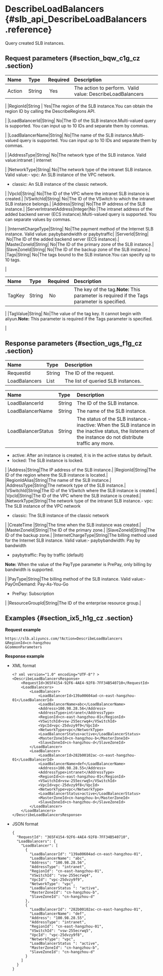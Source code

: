 # DescribeLoadBalancers {#slb_api_DescribeLoadBalancers .reference}

Query created SLB instances.

## Request parameters {#section_bqw_c1g_cz .section}

|Name |Type|Required|Description|
|:----|:---|:-------|:----------|
|Action |String | Yes|The action to perform.  Valid value: DescribeLoadBalancers

|
|RegionId|String | Yes|The region of the SLB instance.You can obtain the region ID by calling the DescribeRegions API.

|
|LoadBalancerId|String| No|The ID of the SLB instance.Multi-valued query is supported. You can input up to 10 IDs and separate them by commas.

|
|LoadBalancerName|String| No|The name of the SLB instance.Multi-valued query is supported. You can input up to 10 IDs and separate them by commas.

|
|AddressType|String| No|The network type of the SLB instance. Valid value:intranet | internet 

|
|NetworkType|String| No|The network type of the intranet SLB instance. Valid value:-   vpc: An SLB instance of the VPC network.
-   classic: An SLB instance of the classic network.

|
|VpcId|String| No|The ID of the VPC where the intranet SLB instance is created.|
|VSwitchId|String| No|The ID of the VSwitch to which the intranet SLB instance belongs.|
|Address|String| No|The IP address of the SLB instance.|
|ServerIntranetAddress|Integer|No |The intranet address of the added backend server \(ECS instance\).Multi-valued query is supported. You can separate values by commas.

|
|InternetChargeType|String| No|The payment method of the Internet SLB instance. Valid value: paybybandwidth or paybytraffic|
|ServerId|String| No|The ID of the added backend server \(ECS instance\).|
|MasterZoneId|String| No|The ID of the primary zone of the SLB instance.|
|SlaveZoneId|String| No|The ID of the backup zone of the SLB instance.|
|Tags|String| No|The tags bound to the SLB instance.You can specify up to 10 tags.

|

|Name |Type|Required|Description|
|:----|:---|:-------|:----------|
|TagKey|String| No|The key of the tag.**Note:** This parameter is required if the Tags parameter is specified.

|
|TagValue|String| No|The value of the tag key. It cannot begin with aliyun.**Note:** This parameter is required if the Tags parameter is specified.

|

## Response parameters {#section_ugs_f1g_cz .section}

|Name|Type|Description|
|:---|:---|:----------|
|RequestId|String|The ID of the request.|
|LoadBalancers|List|The list of queried SLB instances.|

|Name |Type|Description|
|:----|:---|:----------|
|LoadBalancerId|String|The ID of the SLB instance.|
|LoadBalancerName|String|The name of the SLB instance.|
|LoadBalancerStatus|String|The status of the SLB instance.-   inactive: When the SLB instance in the inactive status, the listeners of the instance do not distribute traffic any more.
-   active: After an instance is created, it is in the active status by default.
-   locked: The SLB instance is locked.

|
|Address|String|The IP address of the SLB instance.|
|RegionId|String|The ID of the region where the SLB instance is located.|
|RegionIdAlias|String|The name of the SLB instance.|
|AddressType|String|The network type of the SLB instance.|
|VSwitchId|String|The ID of the VSwitch where the SLB instance is created.|
|VpcId|String|The ID of the VPC where the SLB instance is created.|
|NetworkType|String|The network type of the intranet SLB instance.-   vpc: The SLB instance of the VPC network
-   classic: The SLB instance of the classic network

|
|CreateTime |String|The time when the SLB instance was created.|
|MasterZoneId|String|The ID of the primary zone.|
|SlaveZoneId|String|The ID of the backup zone.|
|InternetChargeType|String|The billing method used for the Internet SLB instance. Valid value:-   paybybandwidth: Pay by bandwidth
-   paybytraffic: Pay by traffic \(default\)

**Note:** When the value of the PayType parameter is PrePay, only billing by bandwidth is supported.

|
|PayType|String|The billing method of the SLB instance. Valid value:-   PayOnDemand: Pay-As-You-Go
-   PrePay: Subscription

|
|ResourceGroupId|String|The ID of the enterprise resource group.|

## Examples {#section_ix5_h1g_cz .section}

**Request example**

``` {#public}
https://slb.aliyuncs.com/?Action=DescribeLoadBalancers
&RegionId=cn-hangzhou
&CommonParameters
```

**Response example**

-   XML format

    ```
    <? xml version="1.0" encoding="UTF-8"? >
    <DescribeLoadBalancersResponse>
    	<RequestId>365F4154-92F6-4AE4-92F8-7FF34B540710</RequestId>
    	<LoadBalancers>
    		<LoadBalancer>
    			<LoadBalancerId>139a00604ad-cn-east-hangzhou-01</LoadBalancerId>
    			<LoadBalancerName>abc</LoadBalancerName>
    			<Address>100.98.28.56</Address>
    			<AddressType>intranet</AddressType>
    			<RegionId>cn-east-hangzhou-01</RegionId>
    			<VSwitchId>vsw-255ecrwq4</VSwitchId>
    			<VpcId>vpc-25dvzy9f9</VpcId>
    			<NetworkType>vpc</NetworkType>
    			<LoadBalancerStatus>active</LoadBalancerStatus>
    			<MasterZoneId>cn-hangzhou-b</MasterZoneId>
    			<SlaveZoneId>cn-hangzhou-d</SlaveZoneId>
    		</LoadBalancer>
    		<LoadBalancer>
    			<LoadBalancerId>282b00102ac-cn-east-hangzhou-01</LoadBalancerId>
    			<LoadBalancerName>def</LoadBalancerName>
    			<Address>100.98.28.55</Address>
    			<AddressType>intranet</AddressType>
    			<RegionId>cn-east-hangzhou-01</RegionId>
    			<VSwitchId>vsw-255ecrwq5</VSwitchId>
    			<VpcId>vpc-25dvzy9f8</VpcId>
    			<NetworkType>vpc</NetworkType>
    			<LoadBalancerStatus>active</LoadBalancerStatus>
    			<MasterZoneId>cn-hangzhou-b</MasterZoneId>
    			<SlaveZoneId>cn-hangzhou-d</SlaveZoneId>
    		</LoadBalancer>
    	</LoadBalancers>
    </DescribeLoadBalancersResponse>
    ```

-   JSON format

    ```
    {
      "RequestId": "365F4154-92F6-4AE4-92F8-7FF34B540710",
      "LoadBalancers": {
        "LoadBalancer": [
          {
            "LoadBalancerId": "139a00604ad-cn-east-hangzhou-01",
            "LoadBalancerName": "abc",
            "Address": "100.98.28.56",
            "AddressType": "intranet",
            "RegionId": "cn-east-hangzhou-01",
            "VSwitchId": "vsw-255ecrwq4",
            "VpcId": "vpc-25dvzy9f9",
            "NetworkType": "vpc",
            "LoadBalancerStatus ": "active",
            "MasterZoneId": "cn-hangzhou-b",
            "SlaveZoneId": "cn-hangzhou-d"
          },
          {
            "LoadBalancerId": "282b00102ac-cn-east-hangzhou-01",
            "LoadBalancerName": "def",
            "Address": "100.98.28.55",
            "AddressType": "intranet",
            "RegionId": "cn-east-hangzhou-01",
            "VSwitchId": "vsw-255ecrwq5",
            "VpcId": "vpc-25dvzy9f8",
            "NetworkType": "vpc",
            "LoadBalancerStatus ": "active",
            "MasterZoneId": "cn-hangzhou-b",
            "SlaveZoneId": "cn-hangzhou-d"
          }
        ]
      }
    }
    ```



